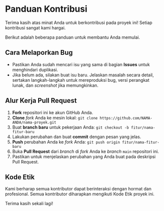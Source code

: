 # Panduan Kontribusi

Terima kasih atas minat Anda untuk berkontribusi pada proyek ini! Setiap kontribusi sangat kami hargai.

Berikut adalah beberapa panduan untuk membantu Anda memulai.

## Cara Melaporkan Bug
* Pastikan Anda sudah mencari isu yang sama di bagian **Issues** untuk menghindari duplikasi.
* Jika belum ada, silakan buat isu baru. Jelaskan masalah secara detail, sertakan langkah-langkah untuk mereproduksi bug, versi perangkat lunak, dan *screenshot* jika memungkinkan.

## Alur Kerja Pull Request
1.  **Fork** repositori ini ke akun GitHub Anda.
2.  **Clone** *fork* Anda ke mesin lokal: `git clone https://github.com/NAMA-ANDA/nama-proyek.git`
3.  Buat **branch baru** untuk pekerjaan Anda: `git checkout -b fitur/nama-fitur-baru`
4.  Lakukan perubahan dan buat **commit** dengan pesan yang jelas.
5.  **Push** perubahan Anda ke *fork* Anda: `git push origin fitur/nama-fitur-baru`
6.  Buka **Pull Request** dari *branch* di *fork* Anda ke *branch* `main` repositori ini.
7.  Pastikan untuk menjelaskan perubahan yang Anda buat pada deskripsi Pull Request.

## Kode Etik
Kami berharap semua kontributor dapat berinteraksi dengan hormat dan profesional. Semua kontributor diharapkan mengikuti Kode Etik proyek ini.

Terima kasih sekali lagi!